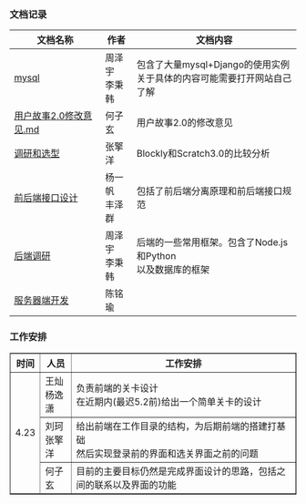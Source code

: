 ### 文档记录

| 文档名称                                           | 作者               | 文档内容                                                     |
| -------------------------------------------------- | ------------------ | ------------------------------------------------------------ |
| [mysql](./mysql.md)                                | 周泽宇<br/>李秉韩  | 包含了大量mysql+Django的使用实例<br>关于具体的内容可能需要打开网站自己了解 |
| [用户故事2.0修改意见.md](./用户故事2.0修改意见.md) | 何子玄             | 用户故事2.0的修改意见                                        |
| [调研和选型](./调研和选型.md)                      | 张擎洋             | Blockly和Scratch3.0的比较分析                                |
| [前后端接口设计](前后端接口设计.md)                | 杨一帆<br>丰泽群   | 包括了前后端分离原理和前后端接口规范<br>                     |
| [后端调研](后端调研.md)                            | 周泽宇<br />李秉韩 | 后端的一些常用框架。包含了Node.js和Python<br />以及数据库的框架 |
| [服务器端开发](./cmy_服务器端开发.md)              | 陈铭瑜             |                                                              |

### 工作安排

<table border = "1">
  <tr>
    <th>时间</th>
    <th>人员</th>
    <th>工作安排</th>
  </tr>
  <tr>
  	<td rowspan="3">4.23</td>
    <td>王灿<br>杨逸潇</td>
    <td>负责前端的关卡设计<br>在近期内(最迟5.2前)给出一个简单关卡的设计</td>
  </tr>
  <tr>
    <td>刘珂<br>张擎洋</td>
    <td>给出前端在工作目录的结构，为后期前端的搭建打基础<br>然后实现登录前的界面和选关界面之前的问题</td>
  </tr>
  <tr>
  	<td>何子玄</td>
    <td>目前的主要目标仍然是完成界面设计的思路，包括之间的联系以及界面的功能</td>
  </tr>
</table>

